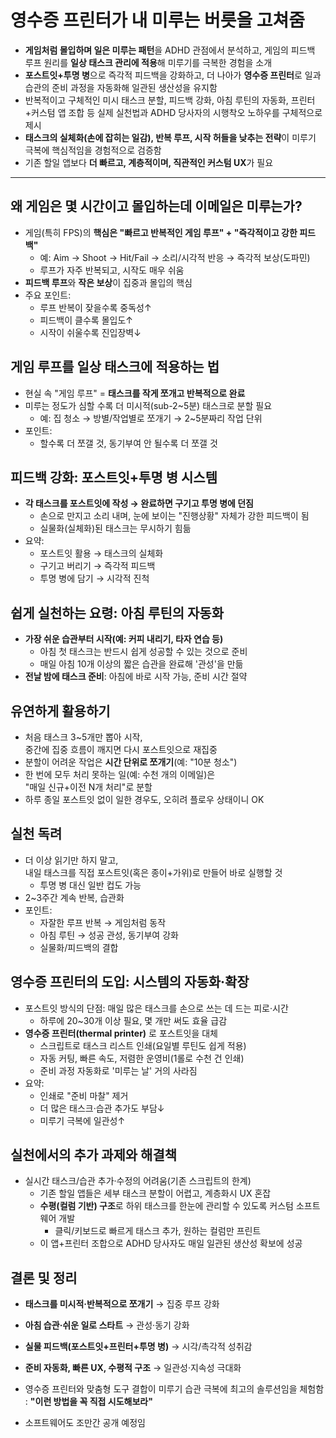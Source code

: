 # 영수증 프린터가 내 미루는 버릇을 고쳐줌


* **게임처럼 몰입하며 일은 미루는 패턴**을 ADHD 관점에서 분석하고, 게임의 피드백 루프 원리를 **일상 태스크 관리에 적용**해 미루기를 극복한 경험을 소개
* **포스트잇+투명 병**으로 즉각적 피드백을 강화하고, 더 나아가 **영수증 프린터**로 일과 습관의 준비 과정을 자동화해 일관된 생산성을 유지함
* 반복적이고 구체적인 미시 태스크 분할, 피드백 강화, 아침 루틴의 자동화, 프린터+커스텀 앱 조합 등 실제 실천법과 ADHD 당사자의 시행착오 노하우를 구체적으로 제시
* **태스크의 실체화(손에 잡히는 일감), 반복 루프, 시작 허들을 낮추는 전략**이 미루기 극복에 핵심적임을 경험적으로 검증함
* 기존 할일 앱보다 **더 빠르고, 계층적이며, 직관적인 커스텀 UX**가 필요

---

왜 게임은 몇 시간이고 몰입하는데 이메일은 미루는가?
-----------------------------

* 게임(특히 FPS)의 **핵심은 "빠르고 반복적인 게임 루프" + "즉각적이고 강한 피드백"**
  + 예: Aim → Shoot → Hit/Fail → 소리/시각적 반응 → 즉각적 보상(도파민)
  + 루프가 자주 반복되고, 시작도 매우 쉬움
* **피드백 루프**와 **작은 보상**이 집중과 몰입의 핵심
* 주요 포인트:
  + 루프 반복이 잦을수록 중독성↑
  + 피드백이 클수록 몰입도↑
  + 시작이 쉬울수록 진입장벽↓

게임 루프를 일상 태스크에 적용하는 법
---------------------

* 현실 속 "게임 루프" = **태스크를 작게 쪼개고 반복적으로 완료**
* 미루는 정도가 심할 수록 더 미시적(sub-2~5분) 태스크로 분할 필요
  + 예: 집 청소 → 방별/작업별로 쪼개기 → 2~5분짜리 작업 단위
* 포인트:
  + 할수록 더 쪼갤 것, 동기부여 안 될수록 더 쪼갤 것

피드백 강화: 포스트잇+투명 병 시스템
---------------------

* **각 태스크를 포스트잇에 작성 → 완료하면 구기고 투명 병에 던짐**
  + 손으로 만지고 소리 내며, 눈에 보이는 "진행상황" 자체가 강한 피드백이 됨
  + 실물화(실체화)된 태스크는 무시하기 힘듦
* 요약:
  + 포스트잇 활용 → 태스크의 실체화
  + 구기고 버리기 → 즉각적 피드백
  + 투명 병에 담기 → 시각적 진척

쉽게 실천하는 요령: 아침 루틴의 자동화
----------------------

* **가장 쉬운 습관부터 시작(예: 커피 내리기, 타자 연습 등)**
  + 아침 첫 태스크는 반드시 쉽게 성공할 수 있는 것으로 준비
  + 매일 아침 10개 이상의 짧은 습관을 완료해 '관성'을 만듦
* **전날 밤에 태스크 준비**: 아침에 바로 시작 가능, 준비 시간 절약

유연하게 활용하기
---------

* 처음 태스크 3~5개만 뽑아 시작,  
  중간에 집중 흐름이 깨지면 다시 포스트잇으로 재집중
* 분할이 어려운 작업은 **시간 단위로 쪼개기**(예: "10분 청소")
* 한 번에 모두 처리 못하는 일(예: 수천 개의 이메일)은  
  "매일 신규+이전 N개 처리"로 분할
* 하루 종일 포스트잇 없이 일한 경우도, 오히려 플로우 상태이니 OK

실천 독려
-----

* 더 이상 읽기만 하지 말고,  
  내일 태스크를 직접 포스트잇(혹은 종이+가위)로 만들어 바로 실행할 것
  + 투명 병 대신 일반 컵도 가능
* 2~3주간 계속 반복, 습관화
* 포인트:
  + 자잘한 루프 반복 → 게임처럼 동작
  + 아침 루틴 → 성공 관성, 동기부여 강화
  + 실물화/피드백의 결합

영수증 프린터의 도입: 시스템의 자동화·확장
------------------------

* 포스트잇 방식의 단점: 매일 많은 태스크를 손으로 쓰는 데 드는 피로·시간
  + 하루에 20~30개 이상 필요, 몇 개만 써도 효율 급감
* **영수증 프린터(thermal printer)** 로 포스트잇을 대체
  + 스크립트로 태스크 리스트 인쇄(요일별 루틴도 쉽게 적용)
  + 자동 커팅, 빠른 속도, 저렴한 운영비(1롤로 수천 건 인쇄)
  + 준비 과정 자동화로 '미루는 날' 거의 사라짐
* 요약:
  + 인쇄로 "준비 마찰" 제거
  + 더 많은 태스크·습관 추가도 부담↓
  + 미루기 극복에 일관성↑

실천에서의 추가 과제와 해결책
----------------

* 실시간 태스크/습관 추가·수정의 어려움(기존 스크립트의 한계)
  + 기존 할일 앱들은 세부 태스크 분할이 어렵고, 계층화시 UX 혼잡
  + **수평(컬럼 기반) 구조**로 하위 태스크를 한눈에 관리할 수 있도록 커스텀 소프트웨어 개발
    - 클릭/키보드로 빠르게 태스크 추가, 원하는 컬럼만 프린트
  + 이 앱+프린터 조합으로 ADHD 당사자도 매일 일관된 생산성 확보에 성공

결론 및 정리
-------

* **태스크를 미시적·반복적으로 쪼개기** → 집중 루프 강화
* **아침 습관·쉬운 일로 스타트** → 관성·동기 강화
* **실물 피드백(포스트잇+프린터+투명 병)** → 시각/촉각적 성취감
* **준비 자동화, 빠른 UX, 수평적 구조** → 일관성·지속성 극대화

* 영수증 프린터와 맞춤형 도구 결합이 미루기 습관 극복에 최고의 솔루션임을 체험함 : **"이런 방법을 꼭 직접 시도해보라"**
* 소프트웨어도 조만간 공개 예정임
